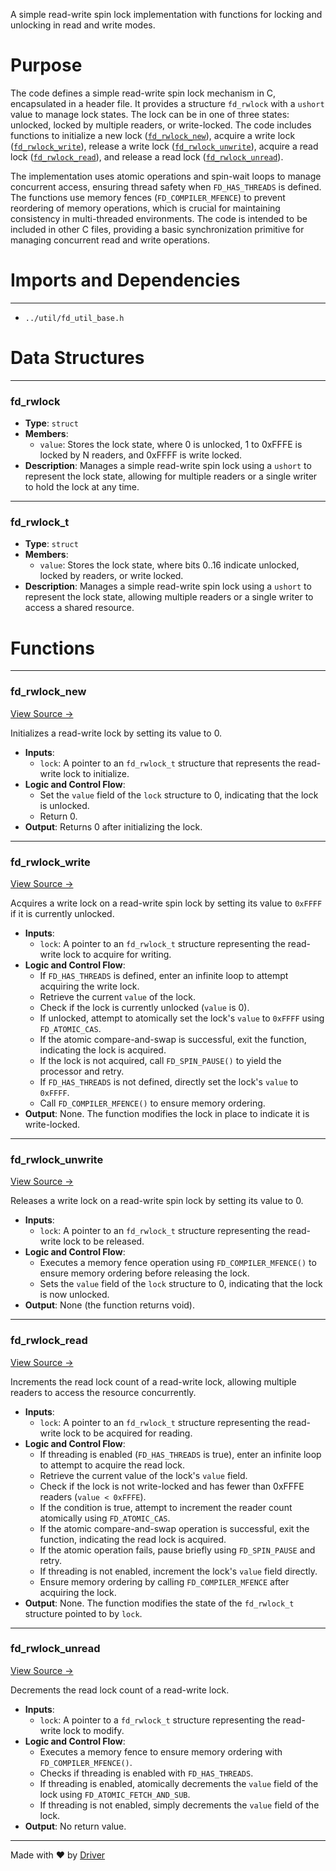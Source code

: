 <!--------------------------------------------------------------------------------->
<!-- IMPORTANT: This file is auto-generated by Driver (https://driver.ai). -------->
<!-- Manual edits may be overwritten on future commits. --------------------------->
<!--------------------------------------------------------------------------------->

A simple read-write spin lock implementation with functions for locking and unlocking in read and write modes.

# Purpose
The code defines a simple read-write spin lock mechanism in C, encapsulated in a header file. It provides a structure `fd_rwlock` with a `ushort` value to manage lock states. The lock can be in one of three states: unlocked, locked by multiple readers, or write-locked. The code includes functions to initialize a new lock ([`fd_rwlock_new`](<#fd_rwlock_new>)), acquire a write lock ([`fd_rwlock_write`](<#fd_rwlock_write>)), release a write lock ([`fd_rwlock_unwrite`](<#fd_rwlock_unwrite>)), acquire a read lock ([`fd_rwlock_read`](<#fd_rwlock_read>)), and release a read lock ([`fd_rwlock_unread`](<#fd_rwlock_unread>)). 

The implementation uses atomic operations and spin-wait loops to manage concurrent access, ensuring thread safety when `FD_HAS_THREADS` is defined. The functions use memory fences (`FD_COMPILER_MFENCE`) to prevent reordering of memory operations, which is crucial for maintaining consistency in multi-threaded environments. The code is intended to be included in other C files, providing a basic synchronization primitive for managing concurrent read and write operations.
# Imports and Dependencies

---
- `../util/fd_util_base.h`


# Data Structures

---
### fd\_rwlock
- **Type**: ``struct``
- **Members**:
    - `value`: Stores the lock state, where 0 is unlocked, 1 to 0xFFFE is locked by N readers, and 0xFFFF is write locked.
- **Description**: Manages a simple read-write spin lock using a `ushort` to represent the lock state, allowing for multiple readers or a single writer to hold the lock at any time.


---
### fd\_rwlock\_t
- **Type**: ``struct``
- **Members**:
    - ``value``: Stores the lock state, where bits 0..16 indicate unlocked, locked by readers, or write locked.
- **Description**: Manages a simple read-write spin lock using a `ushort` to represent the lock state, allowing multiple readers or a single writer to access a shared resource.


# Functions

---
### fd\_rwlock\_new<!-- {{#callable:fd_rwlock_new}} -->
[View Source →](<../../../../src/flamenco/fd_rwlock.h#L18>)

Initializes a read-write lock by setting its value to 0.
- **Inputs**:
    - `lock`: A pointer to an `fd_rwlock_t` structure that represents the read-write lock to initialize.
- **Logic and Control Flow**:
    - Set the `value` field of the `lock` structure to 0, indicating that the lock is unlocked.
    - Return 0.
- **Output**: Returns 0 after initializing the lock.


---
### fd\_rwlock\_write<!-- {{#callable:fd_rwlock_write}} -->
[View Source →](<../../../../src/flamenco/fd_rwlock.h#L24>)

Acquires a write lock on a read-write spin lock by setting its value to `0xFFFF` if it is currently unlocked.
- **Inputs**:
    - `lock`: A pointer to an `fd_rwlock_t` structure representing the read-write lock to acquire for writing.
- **Logic and Control Flow**:
    - If `FD_HAS_THREADS` is defined, enter an infinite loop to attempt acquiring the write lock.
    - Retrieve the current `value` of the lock.
    - Check if the lock is currently unlocked (`value` is 0).
    - If unlocked, attempt to atomically set the lock's `value` to `0xFFFF` using `FD_ATOMIC_CAS`.
    - If the atomic compare-and-swap is successful, exit the function, indicating the lock is acquired.
    - If the lock is not acquired, call `FD_SPIN_PAUSE()` to yield the processor and retry.
    - If `FD_HAS_THREADS` is not defined, directly set the lock's `value` to `0xFFFF`.
    - Call `FD_COMPILER_MFENCE()` to ensure memory ordering.
- **Output**: None. The function modifies the lock in place to indicate it is write-locked.


---
### fd\_rwlock\_unwrite<!-- {{#callable:fd_rwlock_unwrite}} -->
[View Source →](<../../../../src/flamenco/fd_rwlock.h#L40>)

Releases a write lock on a read-write spin lock by setting its value to 0.
- **Inputs**:
    - `lock`: A pointer to an `fd_rwlock_t` structure representing the read-write lock to be released.
- **Logic and Control Flow**:
    - Executes a memory fence operation using `FD_COMPILER_MFENCE()` to ensure memory ordering before releasing the lock.
    - Sets the `value` field of the `lock` structure to 0, indicating that the lock is now unlocked.
- **Output**: None (the function returns void).


---
### fd\_rwlock\_read<!-- {{#callable:fd_rwlock_read}} -->
[View Source →](<../../../../src/flamenco/fd_rwlock.h#L46>)

Increments the read lock count of a read-write lock, allowing multiple readers to access the resource concurrently.
- **Inputs**:
    - `lock`: A pointer to an `fd_rwlock_t` structure representing the read-write lock to be acquired for reading.
- **Logic and Control Flow**:
    - If threading is enabled (`FD_HAS_THREADS` is true), enter an infinite loop to attempt to acquire the read lock.
    - Retrieve the current value of the lock's `value` field.
    - Check if the lock is not write-locked and has fewer than 0xFFFE readers (`value < 0xFFFE`).
    - If the condition is true, attempt to increment the reader count atomically using `FD_ATOMIC_CAS`.
    - If the atomic compare-and-swap operation is successful, exit the function, indicating the read lock is acquired.
    - If the atomic operation fails, pause briefly using `FD_SPIN_PAUSE` and retry.
    - If threading is not enabled, increment the lock's `value` field directly.
    - Ensure memory ordering by calling `FD_COMPILER_MFENCE` after acquiring the lock.
- **Output**: None. The function modifies the state of the `fd_rwlock_t` structure pointed to by `lock`.


---
### fd\_rwlock\_unread<!-- {{#callable:fd_rwlock_unread}} -->
[View Source →](<../../../../src/flamenco/fd_rwlock.h#L64>)

Decrements the read lock count of a read-write lock.
- **Inputs**:
    - `lock`: A pointer to a `fd_rwlock_t` structure representing the read-write lock to modify.
- **Logic and Control Flow**:
    - Executes a memory fence to ensure memory ordering with `FD_COMPILER_MFENCE()`.
    - Checks if threading is enabled with `FD_HAS_THREADS`.
    - If threading is enabled, atomically decrements the `value` field of the lock using `FD_ATOMIC_FETCH_AND_SUB`.
    - If threading is not enabled, simply decrements the `value` field of the lock.
- **Output**: No return value.



---
Made with ❤️ by [Driver](https://www.driver.ai/)